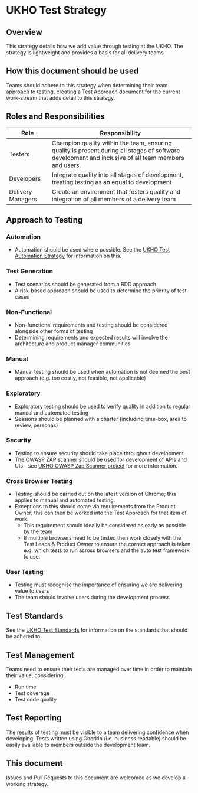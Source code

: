 # UKHO Test Strategy

## Overview

This strategy details how we add value through testing at the UKHO. The strategy is lightweight and provides a basis for all delivery teams.

## How this document should be used

Teams should adhere to this strategy when determining their team approach to testing, creating a Test Approach document for the current work-stream that adds detail to this strategy.

## Roles and Responsibilities

| Role | Responsibility |
| - | - |
| Testers | Champion quality within the team, ensuring quality is present during all stages of software development and inclusive of all team members and users. |
| Developers | Integrate quality into all stages of development, treating testing as an equal to development |
| Delivery Managers | Create an environment that fosters quality and integration of all members of a delivery team |

## Approach to Testing

### Automation

* Automation should be used where possible. See the [UKHO Test Automation Strategy](test-automation-strategy.md) for information on this.

### Test Generation

* Test scenarios should be generated from a BDD approach
* A risk-based approach should be used to determine the priority of test cases

### Non-Functional

* Non-functional requirements and testing should be considered alongside other forms of testing
* Determining requirements and expected results will involve the architecture and product manager communities

### Manual

* Manual testing should be used when automation is not deemed the best approach (e.g. too costly, not feasible, not applicable) 

### Exploratory

* Exploratory testing should be used to verify quality in addition to regular manual and automated testing
* Sessions should be planned with a charter (including time-box, area to review, personas)

### Security

* Testing to ensure security should take place throughout development
* The OWASP ZAP scanner should be used for development of APIs and UIs - see [UKHO OWASP Zap Scanner project](https://github.com/UKHO/owasp-zap-scan) for more information.

### Cross Browser Testing

* Testing should be carried out on the latest version of Chrome; this applies to manual and automated testing.
* Exceptions to this should come via requirements from the Product Owner; this can then be worked into the Test Approach for that item of work.
	* This requirement should ideally be considered as early as possible by the team
	* If multiple browsers need to be tested then work closely with the Test Leads & Product Owner to ensure the correct approach is taken e.g. which tests to run across browsers and the auto test framework to use.

### User Testing

* Testing must recognise the importance of ensuring we are delivering value to users
* The team should involve users during the development process

## Test Standards

See the [UKHO Test Standards](test-code-standards.md) for information on the standards that should be adhered to.

## Test Management

Teams need to ensure their tests are managed over time in order to maintain their value, considering:

* Run time
* Test coverage
* Test code quality

## Test Reporting

The results of testing must be visible to a team delivering confidence when developing. Tests written using Gherkin (i.e. business readable) should be easily available to members outside the development team.

## This document

Issues and Pull Requests to this document are welcomed as we develop a working strategy.
